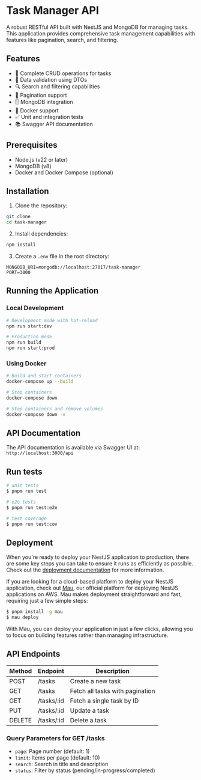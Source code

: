 # Task Manager API

A robust RESTful API built with NestJS and MongoDB for managing tasks. This application provides comprehensive task management capabilities with features like pagination, search, and filtering.

## Features

- 🚀 Complete CRUD operations for tasks
- 📝 Data validation using DTOs
- 🔍 Search and filtering capabilities
- 📄 Pagination support
- 🗄️ MongoDB integration
- 🐳 Docker support
- ✅ Unit and integration tests
- 📚 Swagger API documentation

## Prerequisites

- Node.js (v22 or later)
- MongoDB (v8)
- Docker and Docker Compose (optional)

## Installation

1. Clone the repository:

```bash
git clone
cd task-manager
```

2. Install dependencies:

```bash
npm install
```

3. Create a `.env` file in the root directory:

```env
MONGODB_URI=mongodb://localhost:27017/task-manager
PORT=3000
```

## Running the Application

### Local Development

```bash
# Development mode with hot-reload
npm run start:dev

# Production mode
npm run build
npm run start:prod
```

### Using Docker

```bash
# Build and start containers
docker-compose up --build

# Stop containers
docker-compose down

# Stop containers and remove volumes
docker-compose down -v
```

## API Documentation

The API documentation is available via Swagger UI at: `http://localhost:3000/api`

## Run tests

```bash
# unit tests
$ pnpm run test

# e2e tests
$ pnpm run test:e2e

# test coverage
$ pnpm run test:cov
```

## Deployment

When you're ready to deploy your NestJS application to production, there are some key steps you can take to ensure it runs as efficiently as possible. Check out the [deployment documentation](https://docs.nestjs.com/deployment) for more information.

If you are looking for a cloud-based platform to deploy your NestJS application, check out [Mau](https://mau.nestjs.com), our official platform for deploying NestJS applications on AWS. Mau makes deployment straightforward and fast, requiring just a few simple steps:

```bash
$ pnpm install -g mau
$ mau deploy
```

With Mau, you can deploy your application in just a few clicks, allowing you to focus on building features rather than managing infrastructure.

## API Endpoints

| Method | Endpoint   | Description                     |
| ------ | ---------- | ------------------------------- |
| POST   | /tasks     | Create a new task               |
| GET    | /tasks     | Fetch all tasks with pagination |
| GET    | /tasks/:id | Fetch a single task by ID       |
| PUT    | /tasks/:id | Update a task                   |
| DELETE | /tasks/:id | Delete a task                   |

### Query Parameters for GET /tasks

- `page`: Page number (default: 1)
- `limit`: Items per page (default: 10)
- `search`: Search in title and description
- `status`: Filter by status (pending/in-progress/completed)
